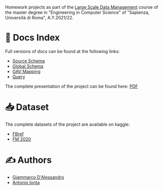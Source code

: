 Homework projects as part of the [Large Scale Data Management](http://www.diag.uniroma1.it/~lembo/teaching/LargeScaleDataManagement/) course of the master degree in "Engineering in Computer Science" of "Sapienza, Università di Roma", A.Y.2021/22.

# &#128196; Docs Index

Full versions of docs can be found at the following links: 

* [Source Schema](https://giamdalessandro.github.io/largeScaleDataManagement/Information%20Integration/Source_Schema.html)
* [Global Schema](https://giamdalessandro.github.io/largeScaleDataManagement/Information%20Integration/Global_Schema.html)
* [GAV Mapping](https://giamdalessandro.github.io/largeScaleDataManagement/Information%20Integration/GAV_Mapping.html)
* [Query](https://giamdalessandro.github.io/largeScaleDataManagement/Information%20Integration/Query.html)

The complete presentation of the project can be found here: [PDF](https://github.com/giamdalessandro/largeScaleDataManagement/blob/main/docs/Information%20Integration/Presentation.pdf)

# &#128229; Dataset

The complete datasets of the project are available on kaggle:

- [FBref](https://www.kaggle.com/biniyamyohannes/soccer-player-data-from-fbrefcom)
- [FM 2020](https://www.kaggle.com/ktyptorio/football-manager-2020)

# &#9997; Authors

* [Giammarco D'Alessandro](https://github.com/giamdalessandro)
* [Antonio Ionta](https://github.com/A-I-18)

